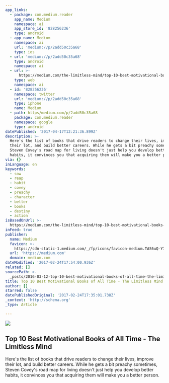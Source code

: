 ```yaml
---
app_links:
  - package: com.medium.reader
    app_name: Medium
    namespace: ai
    app_store_id: '828256236'
    type: android
  - app_name: Medium
    namespace: ai
    url: 'medium://p/2add50c35a68'
    type: ios
  - url: 'medium://p/2add50c35a68'
    type: android
    namespace: ai
  - url: >-
      https://medium.com/the-limitless-mind/top-10-best-motivational-books-of-all-time-2add50c35a68
    type: web
    namespace: ai
  - id: '828256236'
    namespace: twitter
    url: 'medium://p/2add50c35a68'
    type: iphone
    name: Medium
  - path: https/medium.com/p/2add50c35a68
    package: com.medium.reader
    namespace: google
    type: android
datePublished: '2017-04-17T12:21:36.899Z'
description: >-
  Here's the list of books that drive readers to change their lives, improve
  their lot, and build better careers. While he gets a bit preachy sometimes,
  Steven Covey's road map for living doesn't just help you develop better
  habits, it convinces you that acquiring them will make you a better person.
via: {}
inLanguage: en
keywords:
  - sow
  - reap
  - habit
  - covey
  - preachy
  - character
  - better
  - books
  - destiny
  - action
isBasedOnUrl: >-
  https://medium.com/the-limitless-mind/top-10-best-motivational-books-of-all-time-2add50c35a68
inFeed: true
publisher:
  name: Medium
  favicon: >-
    https://cdn-static-1.medium.com/_/fp/icons/favicon-medium.TAS6uQ-Y7kcKgi0xjcYHXw.ico
  url: 'https://medium.com'
  domain: medium.com
dateModified: '2017-02-24T17:54:00.936Z'
related: []
sourcePath: >-
  _posts/2016-03-12-top-10-best-motivational-books-of-all-time-the-limitless-m.md
title: Top 10 Best Motivational Books of All Time - The Limitless Mind
author: []
starred: false
datePublishedOriginal: '2017-02-24T17:35:01.738Z'
_context: 'http://schema.org'
_type: Article

---
```

<article style=""><img src="https://s3-us-west-2.amazonaws.com/the-grid-img/p/ae114d65e77f46dd7e6129c299f9127a2f52b67e.jpg" /><h1>Top 10 Best Motivational Books of All Time - The Limitless Mind</h1><p>Here's the list of books that drive readers to change their lives, improve their lot, and build better careers. While he gets a bit preachy sometimes, Steven Covey's road map for living doesn't just help you develop better habits, it convinces you that acquiring them will make you a better person.</p></article>